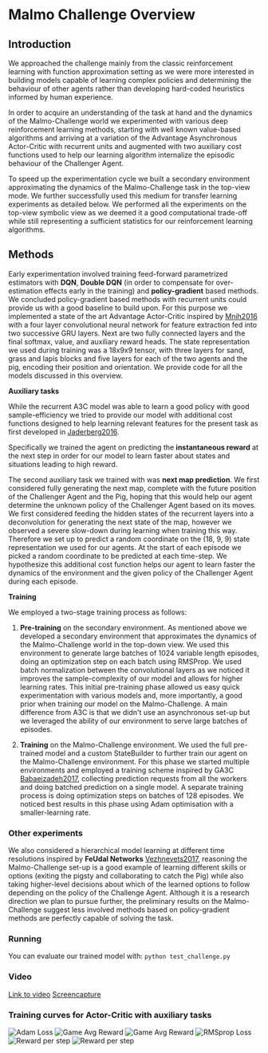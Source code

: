 # Malmo Challenge Overview

## Introduction

We approached the challenge mainly from the classic reinforcement learning with
function approximation setting as we were  more interested in building models
capable of learning complex policies and determining the behaviour of other
agents rather than developing hard-coded heuristics informed by human
experience.

In order to acquire an understanding of the task at hand and the dynamics of
the Malmo-Challenge world we experimented with various deep reinforcement
learning methods, starting with well known value-based algorithms and arriving
at a variation of the Advantage Asynchronous Actor-Critic with recurrent units
and augmented with two auxiliary cost functions used to help our learning
algorithm internalize the episodic behaviour of the Challenger Agent.

To speed up the experimentation cycle we built a secondary environment
approximating the dynamics of the Malmo-Challenge task in the top-view mode. We
further successfully used this medium for transfer learning experiments as
detailed below. We performed all the experiments on the top-view symbolic view
as we deemed it a good computational trade-off while still representing a
sufficient statistics for our reinforcement learning algorithms.

## Methods

Early experimentation involved training feed-forward parametrized estimators
with **DQN**, **Double DQN** (in order to compensate for over-estimation
effects early in the training) and **policy-gradient** based methods. We
concluded policy-gradient based methods with recurrent units could provide us
with a good baseline to build upon. For this purpose we implemented a state of
the art Advantage Actor-Critic inspired by
[Mnih2016](https://arxiv.org/pdf/1611.05397.pdf) with a four layer
convolutional neural network for feature extraction fed into two successive GRU
layers. Next are two fully connected layers and the final softmax, value, and
auxiliary reward heads. The state representation we used during training was a
18x9x9 tensor, with three layers for sand, grass and lapis blocks and five
layers for each of the two agents and the pig, encoding their position and
orientation. We provide code for all the models discussed in this overview.

**Auxiliary tasks**

While the recurrent A3C model was able to learn a good policy with good
sample-efficiency we tried to provide our model with additional cost functions
designed to help learning relevant features for the present task as first
developed in [Jaderberg2016](https://arxiv.org/pdf/1611.05397.pdf).

Specifically we trained the agent on predicting the **instantaneous reward** at
the next step in order for our model to learn faster about states and
situations leading to high reward.

The second auxiliary task we trained with was **next map prediction**. We first
considered fully generating the next map, complete with the future position of
the Challenger Agent and the Pig, hoping that this would help our agent
determine the unknown policy of the Challenger Agent based on its moves.  We
first considered feeding the hidden states of the recurrent layers into a
deconvolution for generating the next state of the map, however we observed a
severe slow-down during learning when training this way. Therefore we set up to
predict a random coordinate on the (18, 9, 9) state representation we used for
our agents. At the start of each episode we picked a random coordinate to be
predicted at each time-step. We hypothesize this additional cost function helps
our agent to learn faster the dynamics of the environment and the given policy
of the Challenger Agent during each episode.

**Training**

We employed a two-stage training process as follows:

1. **Pre-training** on the secondary environment. As mentioned above we
   developed a secondary environment that approximates the dynamics of the
   Malmo-Challenge world in the top-down view. We used this environment to
   generate large batches of 1024 variable length episodes, doing an
   optimization step on each batch using RMSProp. We used batch normalization
   between the convolutional layers as we noticed it improves the
   sample-complexity of our model and allows for higher learning rates.  This
   initial pre-training phase allowed us easy quick experimentation with
   various models and, more importantly, a good prior when training our model
   on the Malmo-Challenge. A main difference from A3C is that we didn't use an
   asynchronous set-up but we leveraged the ability of our environment to serve
   large batches of episodes.

2. **Training** on the Malmo-Challenge environment. We used the full
   pre-trained model and a custom StateBuilder to further train our agent on
   the Malmo-Challenge environment. For this phase we started multiple
   environments and employed a training scheme inspired by GA3C
   [Babaeizadeh2017](https://arxiv.org/pdf/1611.06256.pdf), collecting
   prediction requests from all the workers and doing batched prediction on a
   single model. A separate training process is doing optimization steps on
   batches of 128 episodes. We noticed best results in this phase using Adam
   optimisation with a smaller-learning rate.

### Other experiments

We also considered a hierarchical model learning at different time resolutions
inspired by **FeUdal Networks**
[Vezhnevets2017](https://arxiv.org/abs/1703.01161), reasoning the
Malmo-Challenge set-up is a good example of learning different skills or
options (exiting the pigsty and collaborating to catch the Pig) while also
taking higher-level decisions about which of the learned options to follow
depending on the policy of the Challenge Agent. Although it is a research
direction we plan to pursue further, the preliminary results on the
Malmo-Challenge suggest less involved methods based on policy-gradient methods
are perfectly capable of solving the task.


### Running

You can evaluate our trained model with: `python test_challenge.py`

### Video

[Link to video](https://youtu.be/NI3nltaqyE4)
[Screencapture](https://youtu.be/GQqdl3YPQm0)

### Training curves for Actor-Critic with auxiliary tasks

![Adam Loss](https://raw.githubusercontent.com/village-people/flying-pig/master/img/babaadam_loss.png)
![Game Avg Reward](https://raw.githubusercontent.com/village-people/flying-pig/master/img/game_avg_R_babaadam.png)
![Game Avg Reward](https://raw.githubusercontent.com/village-people/flying-pig/master/img/game_avg_R_rmsprop.png)
![RMSprop Loss](https://raw.githubusercontent.com/village-people/flying-pig/master/img/rmsprop_loss.png)
![Reward per step](https://raw.githubusercontent.com/village-people/flying-pig/master/img/step_R_babaadam.png)
![Reward per step](https://raw.githubusercontent.com/village-people/flying-pig/master/img/step_R_rmsprop.png)
